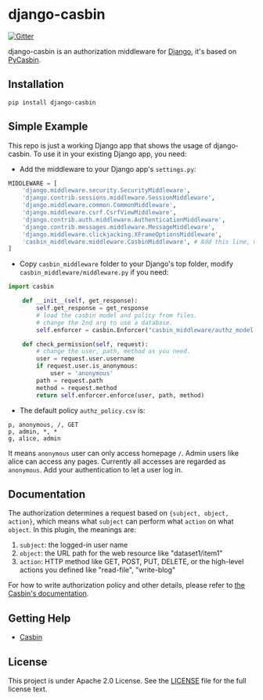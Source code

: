 # django-casbin

[![Gitter](https://badges.gitter.im/Join%20Chat.svg)](https://gitter.im/casbin/lobby)

django-casbin is an authorization middleware for [Django](https://www.djangoproject.com/), it's based on [PyCasbin](https://github.com/casbin/pycasbin).

## Installation

```
pip install django-casbin
```

## Simple Example

This repo is just a working Django app that shows the usage of django-casbin. To use it in your existing Django app, you need:

- Add the middleware to your Django app's ``settings.py``:

```python
MIDDLEWARE = [
    'django.middleware.security.SecurityMiddleware',
    'django.contrib.sessions.middleware.SessionMiddleware',
    'django.middleware.common.CommonMiddleware',
    'django.middleware.csrf.CsrfViewMiddleware',
    'django.contrib.auth.middleware.AuthenticationMiddleware',
    'django.contrib.messages.middleware.MessageMiddleware',
    'django.middleware.clickjacking.XFrameOptionsMiddleware',
    'casbin_middleware.middleware.CasbinMiddleware', # Add this line, must after AuthenticationMiddleware.
]
```

- Copy ``casbin_middleware`` folder to your Django's top folder, modify ``casbin_middleware/middleware.py`` if you need:

```python
import casbin

    def __init__(self, get_response):
        self.get_response = get_response
        # load the casbin model and policy from files.
        # change the 2nd arg to use a database.
        self.enforcer = casbin.Enforcer("casbin_middleware/authz_model.conf", "casbin_middleware/authz_policy.csv")

    def check_permission(self, request):
        # change the user, path, method as you need.
        user = request.user.username
        if request.user.is_anonymous:
            user = 'anonymous'
        path = request.path
        method = request.method
        return self.enforcer.enforce(user, path, method)
```

- The default policy ``authz_policy.csv`` is:

```csv
p, anonymous, /, GET
p, admin, *, *
g, alice, admin
```

It means ``anonymous`` user can only access homepage ``/``. Admin users like alice can access any pages. Currently all accesses are regarded as ``anonymous``. Add your authentication to let a user log in.

## Documentation

The authorization determines a request based on ``{subject, object, action}``, which means what ``subject`` can perform what ``action`` on what ``object``. In this plugin, the meanings are:

1. ``subject``: the logged-in user name
2. ``object``: the URL path for the web resource like "dataset1/item1"
3. ``action``: HTTP method like GET, POST, PUT, DELETE, or the high-level actions you defined like "read-file", "write-blog"

For how to write authorization policy and other details, please refer to [the Casbin's documentation](https://casbin.org).

## Getting Help

- [Casbin](https://casbin.org)

## License

This project is under Apache 2.0 License. See the [LICENSE](LICENSE) file for the full license text.
